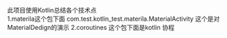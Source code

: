 此项目使用Kotlin总结各个技术点  
1.materila这个包下面 com.test.kotlin_test.materila.MaterialActivity 这个是对MaterialDedign的演示
2.coroutines 这个包下面是kotlin 协程